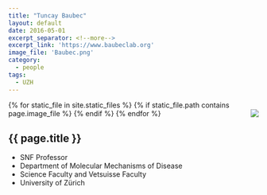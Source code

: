 ```yaml
---
title: "Tuncay Baubec"
layout: default
date: 2016-05-01
excerpt_separator: <!--more-->
excerpt_link: 'https://www.baubeclab.org'
image_file: 'Baubec.png'
category:
  - people
tags:
  - UZH
---
```


{% for static_file in site.static_files %}
  {% if static_file.path contains page.image_file %}
<img style="float: right; max-width: 60px;" src="{{ static_file.path | relative_url}}" />
  {% endif %}
{% endfor %}

## {{ page.title }}

* SNF Professor
* Department of Molecular Mechanisms of Disease
* Science Faculty and Vetsuisse Faculty
* University of Zürich

<!--more-->

